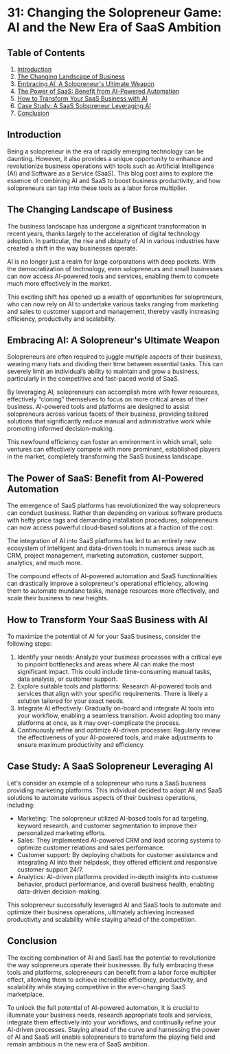 # 31: Changing the Solopreneur Game: AI and the New Era of SaaS Ambition

## Table of Contents
1. [Introduction](#introduction)
2. [The Changing Landscape of Business](#changing-landscape)
3. [Embracing AI: A Solopreneur's Ultimate Weapon](#ai-ultimate-weapon)
4. [The Power of SaaS: Benefit from AI-Powered Automation](#power-of-saas)
5. [How to Transform Your SaaS Business with AI](#transform-with-ai)
6. [Case Study: A SaaS Solopreneur Leveraging AI](#case-study)
7. [Conclusion](#conclusion)

<a name="introduction"></a>
## Introduction

Being a solopreneur in the era of rapidly emerging technology can be daunting. However, it also provides a unique opportunity to enhance and revolutionize business operations with tools such as Artificial Intelligence (AI) and Software as a Service (SaaS). This blog post aims to explore the essence of combining AI and SaaS to boost business productivity, and how solopreneurs can tap into these tools as a labor force multiplier.

<a name="changing-landscape"></a>
## The Changing Landscape of Business

The business landscape has undergone a significant transformation in recent years, thanks largely to the acceleration of digital technology adoption. In particular, the rise and ubiquity of AI in various industries have created a shift in the way businesses operate.

AI is no longer just a realm for large corporations with deep pockets. With the democratization of technology, even solopreneurs and small businesses can now access AI-powered tools and services, enabling them to compete much more effectively in the market.

This exciting shift has opened up a wealth of opportunities for solopreneurs, who can now rely on AI to undertake various tasks ranging from marketing and sales to customer support and management, thereby vastly increasing efficiency, productivity and scalability.

<a name="ai-ultimate-weapon"></a>
## Embracing AI: A Solopreneur's Ultimate Weapon

Solopreneurs are often required to juggle multiple aspects of their business, wearing many hats and dividing their time between essential tasks. This can severely limit an individual’s ability to maintain and grow a business, particularly in the competitive and fast-paced world of SaaS.

By leveraging AI, solopreneurs can accomplish more with fewer resources, effectively “cloning” themselves to focus on more critical areas of their business. AI-powered tools and platforms are designed to assist solopreneurs across various facets of their business, providing tailored solutions that significantly reduce manual and administrative work while promoting informed decision-making.

This newfound efficiency can foster an environment in which small, solo ventures can effectively compete with more prominent, established players in the market, completely transforming the SaaS business landscape.

<a name="power-of-saas"></a>
## The Power of SaaS: Benefit from AI-Powered Automation

The emergence of SaaS platforms has revolutionized the way solopreneurs can conduct business. Rather than depending on various software products with hefty price tags and demanding installation procedures, solopreneurs can now access powerful cloud-based solutions at a fraction of the cost.

The integration of AI into SaaS platforms has led to an entirely new ecosystem of intelligent and data-driven tools in numerous areas such as CRM, project management, marketing automation, customer support, analytics, and much more.

The compound effects of AI-powered automation and SaaS functionalities can drastically improve a solopreneur's operational efficiency, allowing them to automate mundane tasks, manage resources more effectively, and scale their business to new heights.

<a name="transform-with-ai"></a>
## How to Transform Your SaaS Business with AI

To maximize the potential of AI for your SaaS business, consider the following steps:

1. Identify your needs: Analyze your business processes with a critical eye to pinpoint bottlenecks and areas where AI can make the most significant impact. This could include time-consuming manual tasks, data analysis, or customer support.
2. Explore suitable tools and platforms: Research AI-powered tools and services that align with your specific requirements. There is likely a solution tailored for your exact needs.
3. Integrate AI effectively: Gradually on-board and integrate AI tools into your workflow, enabling a seamless transition. Avoid adopting too many platforms at once, as it may over-complicate the process.
4. Continuously refine and optimize AI-driven processes: Regularly review the effectiveness of your AI-powered tools, and make adjustments to ensure maximum productivity and efficiency.

<a name="case-study"></a>
## Case Study: A SaaS Solopreneur Leveraging AI

Let's consider an example of a solopreneur who runs a SaaS business providing marketing platforms. This individual decided to adopt AI and SaaS solutions to automate various aspects of their business operations, including:

- Marketing: The solopreneur utilized AI-based tools for ad targeting, keyword research, and customer segmentation to improve their personalized marketing efforts.
- Sales: They implemented AI-powered CRM and lead scoring systems to optimize customer relations and sales performance.
- Customer support: By deploying chatbots for customer assistance and integrating AI into their helpdesk, they offered efficient and responsive customer support 24/7.
- Analytics: AI-driven platforms provided in-depth insights into customer behavior, product performance, and overall business health, enabling data-driven decision-making.

This solopreneur successfully leveraged AI and SaaS tools to automate and optimize their business operations, ultimately achieving increased productivity and scalability while staying ahead of the competition.

<a name="conclusion"></a>
## Conclusion

The exciting combination of AI and SaaS has the potential to revolutionize the way solopreneurs operate their businesses. By fully embracing these tools and platforms, solopreneurs can benefit from a labor force multiplier effect, allowing them to achieve incredible efficiency, productivity, and scalability while staying competitive in the ever-changing SaaS marketplace.

To unlock the full potential of AI-powered automation, it is crucial to illuminate your business needs, research appropriate tools and services, integrate them effectively into your workflows, and continually refine your AI-driven processes. Staying ahead of the curve and harnessing the power of AI and SaaS will enable solopreneurs to transform the playing field and remain ambitious in the new era of SaaS ambition.